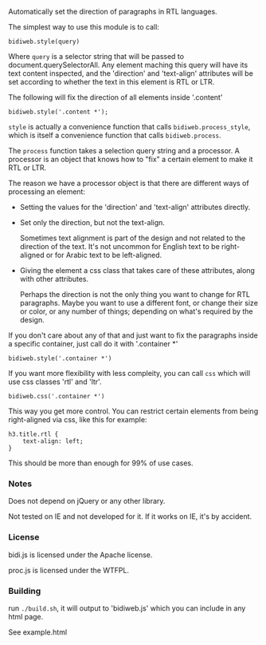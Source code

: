Automatically set the direction of paragraphs in RTL languages.

The simplest way to use this module is to call:

    bidiweb.style(query)

Where `query` is a selector string that will be passed to
document.querySelectorAll.  Any element maching this query will have its
text content inspected, and the 'direction' and 'text-align' attributes
will be set according to whether the text in this element is RTL or LTR.

The following will fix the direction of all elements inside
'.content'

    bidiweb.style('.content *');

`style` is actually a convenience function that calls `bidiweb.process_style`,
which is itself a convenience function that calls `bidiweb.process`.

The `process` function takes a selection query string and a processor. A
processor is an object that knows how to "fix" a certain element to make
it RTL or LTR.

The reason we have a processor object is that there are different ways of
processing an element:

- Setting the values for the 'direction' and 'text-align' attributes
  directly.

- Set only the direction, but not the text-align.

  Sometimes text alignment is part of the design and not related to the
  direction of the text. It's not uncommon for English text to be
  right-aligned or for Arabic text to be left-aligned.

- Giving the element a css class that takes care of these attributes, along
  with other attributes.

  Perhaps the direction is not the only thing you want to change for RTL
  paragraphs. Maybe you want to use a different font, or change their size
  or color, or any number of things; depending on what's required by the
  design.

If you don't care about any of that and just want to fix the paragraphs
inside a specific container, just call do it with '.container *'

    bidiweb.style('.container *')

If you want more flexibility with less compleity, you can call `css` which will use css classes 'rtl' and 'ltr'.

    bidiweb.css('.container *')

This way you get more control. You can restrict certain elements from being right-aligned via css, like this for example:

    h3.title.rtl {
        text-align: left;
    }

This should be more than enough for 99% of use cases.

### Notes

Does not depend on jQuery or any other library.

Not tested on IE and not developed for it. If it works on IE, it's by accident.

### License

bidi.js is licensed under the Apache license.

proc.js is licensed under the WTFPL.

### Building

run `./build.sh`, it will output to 'bidiweb.js' which you can include in any html page.

See example.html
